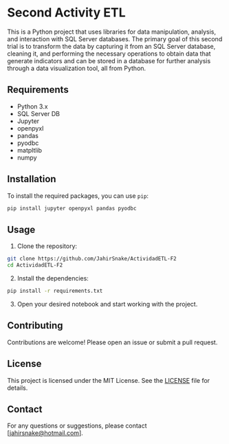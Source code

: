 # Second Activity ETL

This is a Python project that uses libraries for data manipulation, analysis, and interaction with SQL Server databases. The primary goal of this second trial is to transform the data by capturing it from an SQL Server database, cleaning it, and performing the necessary operations to obtain data that generate indicators and can be stored in a database for further analysis through a data visualization tool, all from Python.

## Requirements

- Python 3.x
- SQL Server DB
- Jupyter
- openpyxl
- pandas
- pyodbc
- matpltlib
- numpy

## Installation

To install the required packages, you can use `pip`:

```bash
pip install jupyter openpyxl pandas pyodbc
```

## Usage

1. Clone the repository:

```bash
git clone https://github.com/JahirSnake/ActividadETL-F2
cd ActividadETL-F2
```

2. Install the dependencies:

```bash
pip install -r requirements.txt
```

3. Open your desired notebook and start working with the project.

## Contributing

Contributions are welcome! Please open an issue or submit a pull request.

## License

This project is licensed under the MIT License. See the [LICENSE](LICENSE) file for details.

## Contact

For any questions or suggestions, please contact [jahirsnake@hotmail.com].
